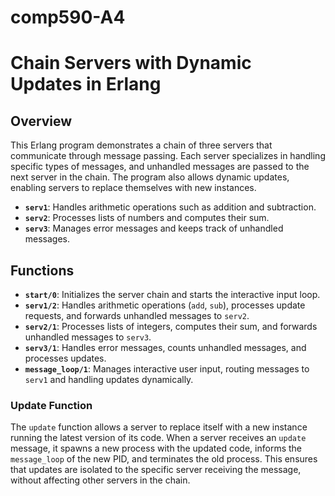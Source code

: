 # comp590-A4

# Chain Servers with Dynamic Updates in Erlang

## Overview

This Erlang program demonstrates a chain of three servers that communicate through message passing. Each server specializes in handling specific types of messages, and unhandled messages are passed to the next server in the chain. The program also allows dynamic updates, enabling servers to replace themselves with new instances.

- **`serv1`**: Handles arithmetic operations such as addition and subtraction.
- **`serv2`**: Processes lists of numbers and computes their sum.
- **`serv3`**: Manages error messages and keeps track of unhandled messages.

## Functions

- **`start/0`**: Initializes the server chain and starts the interactive input loop.
- **`serv1/2`**: Handles arithmetic operations (`add`, `sub`), processes update requests, and forwards unhandled messages to `serv2`.
- **`serv2/1`**: Processes lists of integers, computes their sum, and forwards unhandled messages to `serv3`.
- **`serv3/1`**: Handles error messages, counts unhandled messages, and processes updates.
- **`message_loop/1`**: Manages interactive user input, routing messages to `serv1` and handling updates dynamically.

### Update Function

The `update` function allows a server to replace itself with a new instance running the latest version of its code. When a server receives an `update` message, it spawns a new process with the updated code, informs the `message_loop` of the new PID, and terminates the old process. This ensures that updates are isolated to the specific server receiving the message, without affecting other servers in the chain.
